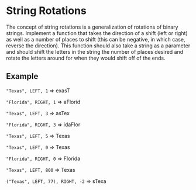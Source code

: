 # String Rotations
The concept of string rotations is a generalization of rotations of binary strings. Implement a function that takes the direction of a shift (left or right) as well as a number of places to shift (this can be negative, in which case, reverse the direction). This function should also take a string as a parameter and should shift the letters in the string the number of places desired and rotate the letters around for when they would shift off of the ends.

## Example
`"Texas", LEFT, 1` $\Rightarrow$ exasT

`"Florida", RIGHT, 1` $\Rightarrow$ aFlorid

`"Texas", LEFT, 3` $\Rightarrow$ asTex

`"Florida", RIGHT, 3` $\Rightarrow$ idaFlor

`"Texas", LEFT, 5` $\Rightarrow$ Texas

`"Texas", LEFT, 0` $\Rightarrow$ Texas

`"Florida", RIGHT, 0` $\Rightarrow$ Florida

`"Texas", LEFT, 800` $\Rightarrow$ Texas

`("Texas", LEFT, 77), RIGHT, -2` $\Rightarrow$ sTexa
